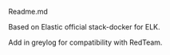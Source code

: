Readme.md

Based on Elastic official stack-docker for ELK.

Add in greylog for compatibility with RedTeam.

